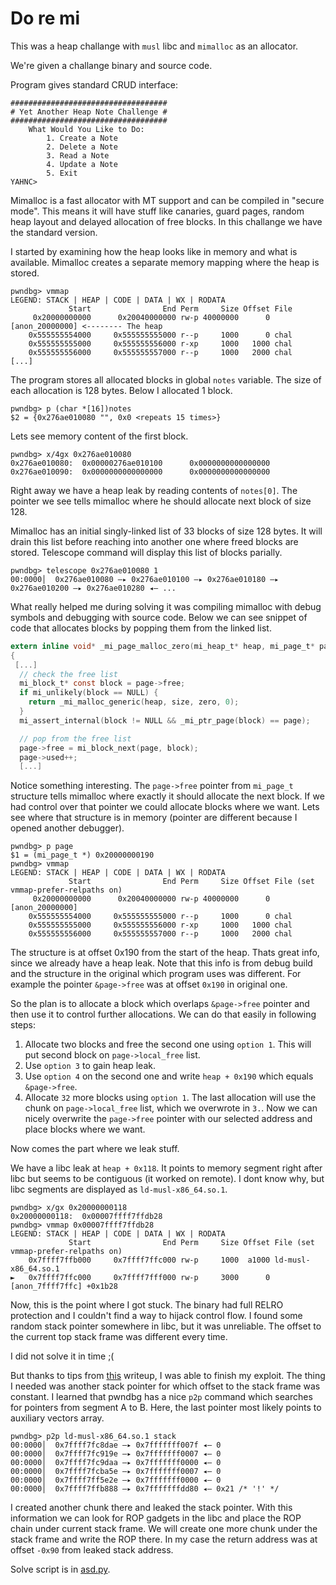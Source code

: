 # Do re mi

This was a heap challange with `musl` libc and `mimalloc` as an allocator.

We're given a challange binary and source code.

Program gives standard CRUD interface:
```
###################################
# Yet Another Heap Note Challenge #
###################################
    What Would You Like to Do:
        1. Create a Note
        2. Delete a Note
        3. Read a Note
        4. Update a Note
        5. Exit
YAHNC>
```

Mimalloc is a fast allocator with MT support and can be compiled in "secure mode".
This means it will have stuff like canaries, guard pages, random heap layout and
delayed allocation of free blocks. In this challange we have the standard version.

I started by examining how the heap looks like in memory and what is available.
Mimalloc creates a separate memory mapping where the heap is stored.
```
pwndbg> vmmap
LEGEND: STACK | HEAP | CODE | DATA | WX | RODATA
             Start                End Perm     Size Offset File
     0x20000000000      0x20040000000 rw-p 40000000      0 [anon_20000000] <-------- The heap
    0x555555554000     0x555555555000 r--p     1000      0 chal
    0x555555555000     0x555555556000 r-xp     1000   1000 chal
    0x555555556000     0x555555557000 r--p     1000   2000 chal
[...]
```

The program stores all allocated blocks in global `notes` variable.
The size of each allocation is 128 bytes.
Below I allocated 1 block.
```
pwndbg> p (char *[16])notes
$2 = {0x276ae010080 "", 0x0 <repeats 15 times>}
```

Lets see memory content of the first block.
```
pwndbg> x/4gx 0x276ae010080
0x276ae010080:  0x00000276ae010100      0x0000000000000000
0x276ae010090:  0x0000000000000000      0x0000000000000000
```

Right away we have a heap leak by reading contents of `notes[0]`.
The pointer we see tells mimalloc where he should allocate next block of size 128.

Mimalloc has an initial singly-linked list of 33 blocks of size 128 bytes.
It will drain this list before reaching into another one where freed blocks are stored.
Telescope command will display this list of blocks parially.
```
pwndbg> telescope 0x276ae010080 1
00:0000│  0x276ae010080 —▸ 0x276ae010100 —▸ 0x276ae010180 —▸ 0x276ae010200 —▸ 0x276ae010280 ◂— ...
```

What really helped me during solving it was compiling mimalloc with debug symbols and
debugging with source code.
Below we can see snippet of code that allocates blocks by popping them from the linked list.
```c
extern inline void* _mi_page_malloc_zero(mi_heap_t* heap, mi_page_t* page, size_t size, bool zero) mi_attr_noexcept
{
 [...]
  // check the free list
  mi_block_t* const block = page->free;
  if mi_unlikely(block == NULL) {
    return _mi_malloc_generic(heap, size, zero, 0);
  }
  mi_assert_internal(block != NULL && _mi_ptr_page(block) == page);

  // pop from the free list
  page->free = mi_block_next(page, block);
  page->used++;
  [...]
```

Notice something interesting. The `page->free` pointer from `mi_page_t` structure tells mimalloc 
where exactly it should allocate the next block.
If we had control over that pointer we could allocate blocks where we want.
Lets see where that structure is in memory (pointer are different because I opened another debugger).
```
pwndbg> p page
$1 = (mi_page_t *) 0x20000000190
pwndbg> vmmap
LEGEND: STACK | HEAP | CODE | DATA | WX | RODATA
             Start                End Perm     Size Offset File (set vmmap-prefer-relpaths on)
     0x20000000000      0x20040000000 rw-p 40000000      0 [anon_20000000]
    0x555555554000     0x555555555000 r--p     1000      0 chal
    0x555555555000     0x555555556000 r-xp     1000   1000 chal
    0x555555556000     0x555555557000 r--p     1000   2000 chal
```

The structure is at offset 0x190 from the start of the heap.
Thats great info, since we already have a heap leak.
Note that this info is from debug build and the structure in the original which program uses was different.
For example the pointer `&page->free` was at offset `0x190` in original one.

So the plan is to allocate a block which overlaps `&page->free` pointer and then use it to control further allocations.
We can do that easily in following steps:

1. Allocate two blocks and free the second one using `option 1`. This will put second block on `page->local_free` list.
2. Use `option 3` to gain heap leak.
3. Use `option 4` on the second one and write `heap + 0x190` which equals `&page->free`.
4. Allocate `32` more blocks using `option 1`. The last allocation will use the chunk on `page->local_free` list, which we overwrote in `3.`.
Now we can nicely overwrite the `page->free` pointer with our selected address and place blocks where we want.

Now comes the part where we leak stuff.

We have a libc leak at `heap + 0x118`.
It points to memory segment right after libc but seems to be contiguous (it worked on remote).
I dont know why, but libc segments are displayed as `ld-musl-x86_64.so.1`.
```
pwndbg> x/gx 0x20000000118
0x20000000118:  0x00007ffff7ffdb28
pwndbg> vmmap 0x00007ffff7ffdb28
LEGEND: STACK | HEAP | CODE | DATA | WX | RODATA
             Start                End Perm     Size Offset File (set vmmap-prefer-relpaths on)
    0x7ffff7ffb000     0x7ffff7ffc000 rw-p     1000  a1000 ld-musl-x86_64.so.1
►   0x7ffff7ffc000     0x7ffff7fff000 rw-p     3000      0 [anon_7ffff7ffc] +0x1b28
```

Now, this is the point where I got stuck. The binary had full RELRO protection and I couldn't find a way to hijack control flow.
I found some random stack pointer somewhere in libc, but it was unreliable. The offset to the current top stack frame was different
every time.

I did not solve it in time ;(

But thanks to tips from [this](https://justinapplegate.me/2025/uiuctf-doremi/) writeup, I was able to finish my exploit.
The thing I needed was another stack pointer for which offset to the stack frame was constant.
I learned that pwndbg has a nice `p2p` command which searches for pointers from segment A to B.
Here, the last pointer most likely points to auxiliary vectors array.
```
pwndbg> p2p ld-musl-x86_64.so.1 stack
00:0000│  0x7ffff7fc8dae —▸ 0x7fffffff007f ◂— 0
00:0000│  0x7ffff7fc919e —▸ 0x7fffffff0007 ◂— 0
00:0000│  0x7ffff7fc9daa —▸ 0x7fffffff0000 ◂— 0
00:0000│  0x7ffff7fcba5e —▸ 0x7fffffff0007 ◂— 0
00:0000│  0x7ffff7ff5e2e —▸ 0x7fffffff0000 ◂— 0
00:0000│  0x7ffff7ffb888 —▸ 0x7fffffffdd80 ◂— 0x21 /* '!' */
```
I created another chunk there and leaked the stack pointer.
With this information we can look for ROP gadgets in the libc and place the ROP chain under current stack frame.
We will create one more chunk under the stack frame and write the ROP there.
In my case the return address was at offset `-0x90` from leaked stack address.

Solve script is in [asd.py](./asd.py).
